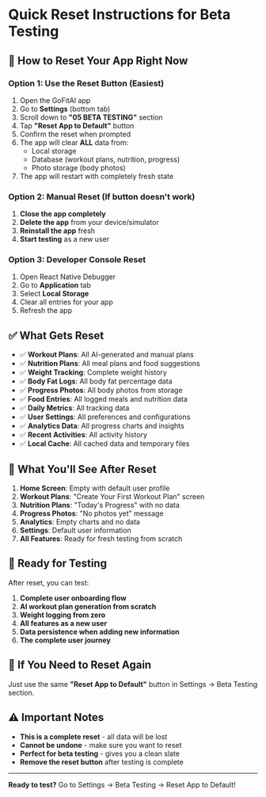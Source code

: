 # Quick Reset Instructions for Beta Testing

## 🚀 **How to Reset Your App Right Now**

### **Option 1: Use the Reset Button (Easiest)**
1. Open the GoFitAI app
2. Go to **Settings** (bottom tab)
3. Scroll down to **"05 BETA TESTING"** section
4. Tap **"Reset App to Default"** button
5. Confirm the reset when prompted
6. The app will clear **ALL** data from:
   - Local storage
   - Database (workout plans, nutrition, progress)
   - Photo storage (body photos)
7. The app will restart with completely fresh state

### **Option 2: Manual Reset (If button doesn't work)**
1. **Close the app completely**
2. **Delete the app** from your device/simulator
3. **Reinstall the app** fresh
4. **Start testing** as a new user

### **Option 3: Developer Console Reset**
1. Open React Native Debugger
2. Go to **Application** tab
3. Select **Local Storage**
4. Clear all entries for your app
5. Refresh the app

## ✅ **What Gets Reset**

- ✅ **Workout Plans**: All AI-generated and manual plans
- ✅ **Nutrition Plans**: All meal plans and food suggestions
- ✅ **Weight Tracking**: Complete weight history
- ✅ **Body Fat Logs**: All body fat percentage data
- ✅ **Progress Photos**: All body photos from storage
- ✅ **Food Entries**: All logged meals and nutrition data
- ✅ **Daily Metrics**: All tracking data
- ✅ **User Settings**: All preferences and configurations
- ✅ **Analytics Data**: All progress charts and insights
- ✅ **Recent Activities**: All activity history
- ✅ **Local Cache**: All cached data and temporary files

## 🎯 **What You'll See After Reset**

1. **Home Screen**: Empty with default user profile
2. **Workout Plans**: "Create Your First Workout Plan" screen
3. **Nutrition Plans**: "Today's Progress" with no data
4. **Progress Photos**: "No photos yet" message
5. **Analytics**: Empty charts and no data
6. **Settings**: Default user information
7. **All Features**: Ready for fresh testing from scratch

## 📱 **Ready for Testing**

After reset, you can test:

1. **Complete user onboarding flow**
2. **AI workout plan generation from scratch**
3. **Weight logging from zero**
4. **All features as a new user**
5. **Data persistence when adding new information**
6. **The complete user journey**

## 🔄 **If You Need to Reset Again**

Just use the same **"Reset App to Default"** button in Settings → Beta Testing section.

## ⚠️ **Important Notes**

- **This is a complete reset** - all data will be lost
- **Cannot be undone** - make sure you want to reset
- **Perfect for beta testing** - gives you a clean slate
- **Remove the reset button** after testing is complete

---

**Ready to test?** Go to Settings → Beta Testing → Reset App to Default!
